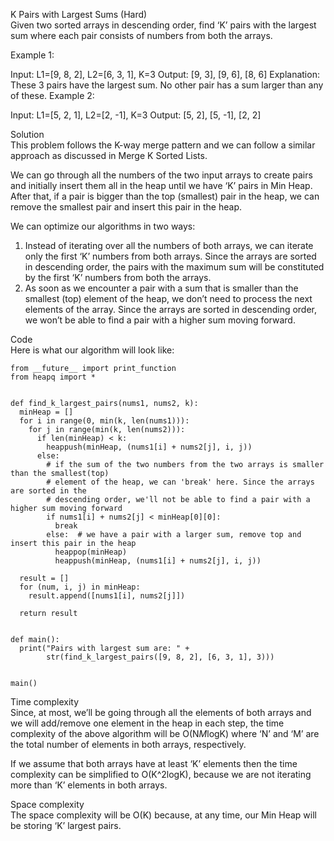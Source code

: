 K Pairs with Largest Sums (Hard) \
Given two sorted arrays in descending order, find ‘K’ pairs with the largest sum where each pair consists of numbers from both the arrays.

Example 1:

Input: L1=[9, 8, 2], L2=[6, 3, 1], K=3
Output: [9, 3], [9, 6], [8, 6] 
Explanation: These 3 pairs have the largest sum. No other pair has a sum larger than any of these.
Example 2:

Input: L1=[5, 2, 1], L2=[2, -1], K=3
Output: [5, 2], [5, -1], [2, 2] 

Solution \
This problem follows the K-way merge pattern and we can follow a similar approach as discussed in Merge K Sorted Lists.

We can go through all the numbers of the two input arrays to create pairs and initially insert them all in the heap until we have ‘K’ pairs in Min Heap. After that, if a pair is bigger than the top (smallest) pair in the heap, we can remove the smallest pair and insert this pair in the heap.

We can optimize our algorithms in two ways:

1. Instead of iterating over all the numbers of both arrays, we can iterate only the first ‘K’ numbers from both arrays. Since the arrays are sorted in descending order, the pairs with the maximum sum will be constituted by the first ‘K’ numbers from both the arrays.
2. As soon as we encounter a pair with a sum that is smaller than the smallest (top) element of the heap, we don’t need to process the next elements of the array. Since the arrays are sorted in descending order, we won’t be able to find a pair with a higher sum moving forward.

Code \
Here is what our algorithm will look like:
```
from __future__ import print_function
from heapq import *


def find_k_largest_pairs(nums1, nums2, k):
  minHeap = []
  for i in range(0, min(k, len(nums1))):
    for j in range(min(k, len(nums2))):
      if len(minHeap) < k:
        heappush(minHeap, (nums1[i] + nums2[j], i, j))
      else:
        # if the sum of the two numbers from the two arrays is smaller than the smallest(top)
        # element of the heap, we can 'break' here. Since the arrays are sorted in the
        # descending order, we'll not be able to find a pair with a higher sum moving forward
        if nums1[i] + nums2[j] < minHeap[0][0]:
          break
        else:  # we have a pair with a larger sum, remove top and insert this pair in the heap
          heappop(minHeap)
          heappush(minHeap, (nums1[i] + nums2[j], i, j))

  result = []
  for (num, i, j) in minHeap:
    result.append([nums1[i], nums2[j]])

  return result


def main():
  print("Pairs with largest sum are: " +
        str(find_k_largest_pairs([9, 8, 2], [6, 3, 1], 3)))


main()

```

Time complexity \
Since, at most, we’ll be going through all the elements of both arrays and we will add/remove one element in the heap in each step, the time complexity of the above algorithm will be O(N*M*logK) where ‘N’ and ‘M’ are the total number of elements in both arrays, respectively.

If we assume that both arrays have at least ‘K’ elements then the time complexity can be simplified to O(K^2logK), because we are not iterating more than ‘K’ elements in both arrays.

Space complexity \
The space complexity will be O(K) because, at any time, our Min Heap will be storing ‘K’ largest pairs.